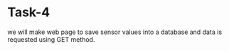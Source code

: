# Task-4
we will make web page to save sensor values into a database and data is requested using GET method.
